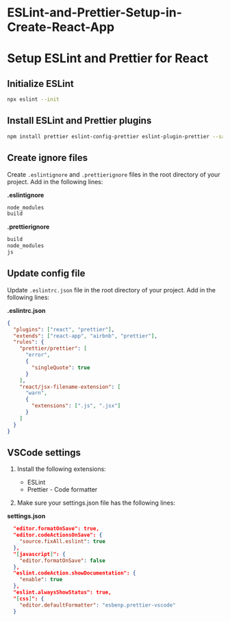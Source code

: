 # ESLint-and-Prettier-Setup-in-Create-React-App

# Setup ESLint and Prettier for React

## Initialize ESLint

```bash
npx eslint --init
```

## Install ESLint and Prettier plugins

```bash
npm install prettier eslint-config-prettier eslint-plugin-prettier --save-dev
```

## Create ignore files

Create `.eslintignore` and `.prettierignore` files in the root directory of your project.
Add in the following lines:

**.eslintignore**

```bash
node_modules
build
```

**.prettierignore**

```bash
build
node_modules
js
```

## Update config file

Update `.eslintrc.json` file in the root directory of your project.
Add in the following lines:

**.eslintrc.json**

```json
{
  "plugins": ["react", "prettier"],
  "extends": ["react-app", "airbnb", "prettier"],
  "rules": {
    "prettier/prettier": [
      "error",
      {
        "singleQuote": true
      }
    ],
    "react/jsx-filename-extension": [
      "warn",
      {
        "extensions": [".js", ".jsx"]
      }
    ]
  }
}
```

## VSCode settings

1. Install the following extensions:

   - ESLint
   - Prettier - Code formatter

2. Make sure your settings.json file has the following lines:

**settings.json**

```json
  "editor.formatOnSave": true,
  "editor.codeActionsOnSave": {
    "source.fixAll.eslint": true
  },
  "[javascript]": {
    "editor.formatOnSave": false
  },
  "eslint.codeAction.showDocumentation": {
    "enable": true
  },
  "eslint.alwaysShowStatus": true,
  "[css]": {
    "editor.defaultFormatter": "esbenp.prettier-vscode"
  }
```
